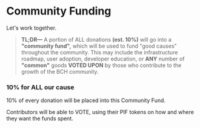 # Community Funding

Let's work together.

> __TL;DR—__ A portion of ALL donations __(est. 10%)__ will go into a __"community fund",__ which will be used to fund "good causes" throughout the community. This may include the infrastructure roadmap, user adoption, developer education, or __ANY__ number of __"common"__ goods __VOTED UPON__ by those who contribute to the growth of the BCH community.

### 10% for ALL our cause

10% of every donation will be placed into this Community Fund.

Contributors will be able to VOTE, using their PIF tokens on how and where they want the funds spent.
